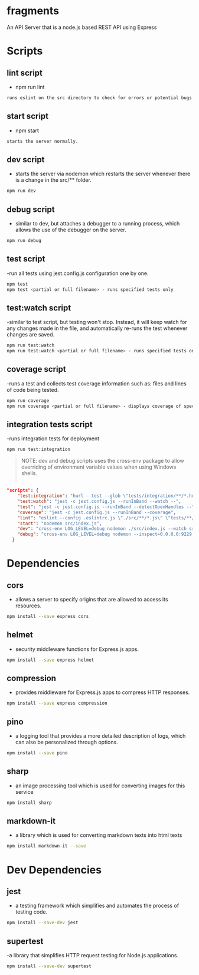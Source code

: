 # fragments

An API Server that is a node.js based REST API using Express

# Scripts

## lint script

- npm run lint

```sh
runs eslint on the src directory to check for errors or potential bugs in codes.
```

## start script

- npm start<br>
```sh
starts the server normally.
```

## dev script

- starts the server via nodemon which restarts the server whenever there is a change in the src/** folder.<br>
```sh
npm run dev
```

## debug script

- similar to dev, but attaches a debugger to a running process, which allows the use of the debugger on the server.<br>
```sh
npm run debug
```

## test script

-run all tests using jest.config.js configuration one by one. 
```sh
npm test
npm test <partial or full filename> - runs specified tests only
```

## test:watch script

-similar to test script, but testing won't stop. Instead, it will keep watch for any changes made in the file, and automatically re-runs the test whenever changes are saved.
```sh
npm run test:watch
npm run test:watch <partial or full filename> - runs specified tests only
```

## coverage script

-runs a test and collects test coverage information such as: files and lines of code being tested.
```sh
npm run coverage
npm run coverage <partial or full filename> - displays coverage of specified tests only
```

## integration tests script

-runs integration tests for deployment
```sh
npm run test:integration
```

> NOTE: dev and debug scripts uses the cross-env package to allow overriding of environment variable values when using Windows shells.<br><br>
```json
"scripts": {
    "test:integration": "hurl --test --glob \"tests/integration/**/*.hurl\"",
    "test:watch": "jest -c jest.config.js --runInBand --watch --",
    "test": "jest -c jest.config.js --runInBand --detectOpenHandles --",
    "coverage": "jest -c jest.config.js --runInBand --coverage",
    "lint": "eslint --config .eslintrc.js \"./src/**/*.js\" \"tests/**/*.js\"",
    "start": "nodemon src/index.js",
    "dev": "cross-env LOG_LEVEL=debug nodemon ./src/index.js --watch src | pino-pretty",
    "debug": "cross-env LOG_LEVEL=debug nodemon --inspect=0.0.0.0:9229 ./src/index.js --watch src"
  }
```
# Dependencies
## cors
- allows a server to specify origins that are allowed to access its resources.<br>
```sh
npm install --save express cors
```

## helmet
- security middleware functions for Express.js apps.<br>
```sh
npm install --save express helmet
```

## compression
- provides middleware for Express.js apps to compress HTTP responses.<br>
```sh
npm install --save express compression
```

## pino
- a logging tool that provides a more detailed description of logs, which can also be personalized through options.<br>
```sh
npm install --save pino
```

## sharp
- an image processing tool which is used for converting images for this service
```sh
npm install sharp
```

## markdown-it
- a library which is used for converting markdown texts into html texts
```sh
npm install markdown-it --save
```

# Dev Dependencies

## jest
- a testing framework which simplifies and automates the process of testing code.
```sh
npm install --save-dev jest
```

## supertest
-a library that simplifies HTTP request testing for Node.js applications.
```sh
npm install --save-dev supertest
```
